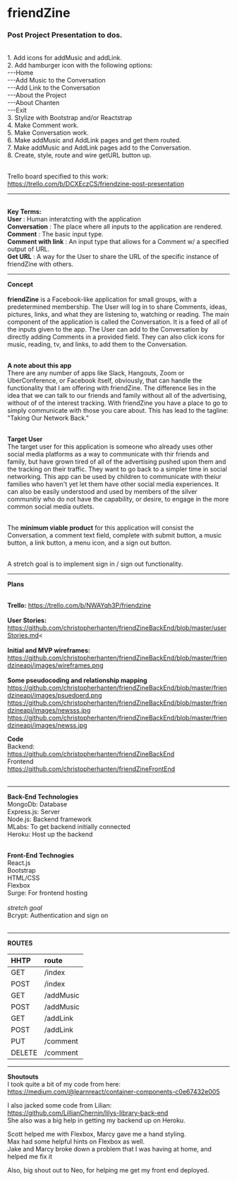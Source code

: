 <h1>friendZine</h1>

<h3>Post Project Presentation to dos.</h3><br/>
1. Add icons for addMusic and addLink.<br/>
2. Add hamburger icon with the following options:<br/>
     ---Home<br/>
     ---Add Music to the Conversation<br/>
     ---Add Link to the Conversation<br/>
     ---About the Project<br/>
     ---About Chanten<br/>
     ---Exit<br/>
3. Stylize with Bootstrap and/or Reactstrap<br/>
4. Make Comment work.<br/>
5. Make Conversation work.<br/>
6. Make addMusic and AddLink pages and get them routed.<br/>
7. Make addMusic and AddLink pages add to the Conversation.<br/>
8. Create, style, route and wire getURL button up.<br/><br/>     

Trello board specified to this work:<br/>
https://trello.com/b/DCXEczCS/friendzine-post-presentation<br/>

__________________________________________________________________________________________________________________________
<br/>
<b>Key Terms:</b><br/>
<b>User</b>              : Human interatcting with the application<br/>
<b>Conversation</b>      : The place where all inputs to the application are rendered.<br/>
<b>Comment</b>           : The basic input type.<br/>
<b>Comment with link</b> : An input type that allows for a Comment w/ a specified output of URL.<br/>
<b>Get URL</b>           : A way for the User to share the URL of the specific instance of friendZine with others.<br/>

______________________________________________________________________________________________________________________________
<b>Concept</b><br/><br/>
<b>friendZine</b> is a Facebook-like application for small groups, with a predetermined membership. The User will log in to share Comments, ideas, pictures, links, and what they are listening to, watching or reading. The main component of the application is called the Conversation. It is a feed of all of the inputs given to the app. The User can add to the Conversation by directly adding Comments in a provided field. They can also click icons for music, reading, tv, and links, to add them to the Conversation.<br/><br/>

<b> A note about this app</b><br/>
There are any number of apps like Slack, Hangouts, Zoom or UberConference, or Facebook itself, obviously,  that can handle the functionality that I am offering with friendZine. The difference lies in the idea that we can talk to our friends and family without all of the advertising, without of of the interest tracking. With friendZine you have a place to go to simply communicate with those you care about. This has lead to the tagline: "Taking Our Network Back."<br/><br/>

<b>Target User</b><br/>
The target user for this application is someone who already uses other social media platforms as a way to communicate with thir friends and family, but have grown tired of all of the advertising pushed upon them and the tracking on their traffic. They want to go back to a simpler time in social networking. This app can be used by children to communicate with theiur families who haven't yet let them have other social media experiences. It can also be easily understood and used by members of the silver communitiy who do not have the capability, or desire, to engage in the more common social media outlets.<br/><br/>

The <b>minimum viable product</b> for this application will consist the Conversation, a comment text field, complete with submit button, a music button, a link button, a menu icon, and a sign out button.<br/><br/>

A stretch goal is to implement sign in / sign out functionality.<br/>
______________________________________________________________________________________________________________________________
<b>Plans</b><br/><br/>

<b>Trello:</b> https://trello.com/b/NWAYqh3P/friendzine <br/><br/>
<b>User Stories:</b> https://github.com/christopherhanten/friendZineBackEnd/blob/master/userStories.md<<br/><br/>
<b>Initial and MVP wireframes:</b><br/>
https://github.com/christopherhanten/friendZineBackEnd/blob/master/friendzineapi/images/wireframes.png
<br/><br/>
<b>Some pseudocoding and relationship mapping</b><br/>
https://github.com/christopherhanten/friendZineBackEnd/blob/master/friendzineapi/images/psuedoerd.png<br />
https://github.com/christopherhanten/friendZineBackEnd/blob/master/friendzineapi/images/newsss.jpg<br />
https://github.com/christopherhanten/friendZineBackEnd/blob/master/friendzineapi/images/newss.jpg<br/>

<b>Code</b><br/>
Backend:<br/>
https://github.com/christopherhanten/friendZineBackEnd<br/>
Frontend<br/>
https://github.com/christopherhanten/friendZineFrontEnd<br/><br/>

______________________________________________________________________________________________________________________________
<b>Back-End Technologies</b><br/>
MongoDb: Database<br/>
Express.js: Server<br/>
Node.js: Backend framework<br/>
MLabs: To get backend initially connected<br/>
Heroku: Host up the backend<br/><br/>

<b>Front-End Technogies</b><br/>
React.js<br/>
Bootstrap<br/>
HTML/CSS<br/>
Flexbox</b><br/>
Surge: For frontend hosting <br/><br/>
<i>stretch goal</i><br/> Bcrypt: Authentication and sign on<br/><br/>

______________________________________________________________________________________________________________________________
<b>ROUTES</b><br/>

|HHTP|route|
|:-----|:-------|
|GET |/index|
|POST|/index|
|GET|/addMusic|
|POST|/addMusic|
|GET|/addLink|
|POST|/addLink|
|PUT|/comment|
|DELETE|/comment|

______________________________________________________________________________________________________________________________
<b>Shoutouts</b><br/>
I took quite a bit of my code from here:<br/>
https://medium.com/@learnreact/container-components-c0e67432e005<br/>

I also jacked some code from Lilian:<br/>
https://github.com/LillianChernin/lilys-library-back-end<br/>
She also was a big help in getting my backend up on Heroku.<br/>

Scott helped me with Flexbox, Marcy gave me a hand styling.<br/>
Max had some helpful hints on Flexbox as well.<br/>
Jake and Marcy broke down a problem that I was having at home, and helped me fix it<br/>

Also, big shout out to Neo, for helping me get my front end deployed.
